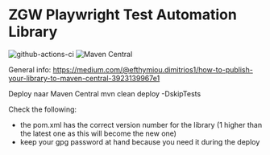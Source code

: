 # ZGW Playwright Test Automation Library

![github-actions-ci](https://github.com/CommonGround-Testing/zgw-playwright-base/actions/workflows/ci.yml/badge.svg) ![Maven Central](https://img.shields.io/maven-central/v/io.github.commonground-testing/zgw-playwright-base)

General info: https://medium.com/@efthymiou.dimitrios1/how-to-publish-your-library-to-maven-central-3923139967e1

Deploy naar Maven Central
mvn clean deploy -DskipTests

Check the following:

- the pom.xml has the correct version number for the library (1 higher than the latest one as this will become the new
  one)
- keep your gpg password at hand because you need it during the deploy